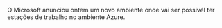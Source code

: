 O Microsoft anunciou ontem um novo ambiente onde vai ser possivél ter estações de trabalho no ambiente Azure.

